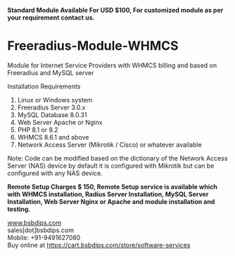 <b>Standard Module Available For USD $100, For customized module as per your requirement contact us.</b>

# Freeradius-Module-WHMCS
Module for Internet Service Providers with WHMCS billing and based on Freeradius and MySQL server

Installation Requirements
1. Linux or Windows system
2. Freeradius Server 3.0.x
3. MySQL Database 8.0.31
4. Web Server Apache or Nginx
5. PHP 8.1 or 8.2
6. WHMCS 8.6.1 and above
7. Network Access Server (Mikrotik / Cisco) or whatever available

Note: Code can be modified based on the dictionary of the Network Access Server (NAS) device by default it is configured with Mikrotik but can be configured with any NAS device.

<b>Remote Setup Charges $ 150, Remote Setup service is available which with WHMCS installation, Radius Server Installation, MySQL Server Installation, Web Server Nginx or Apache and module installation and testing.</b>

www.bsbdips.com
<br/>
sales[dot]bsbdips.com
<br/>
Mobile: +91-9491627080
<br/>
Buy online at https://cart.bsbdips.com/store/software-services
